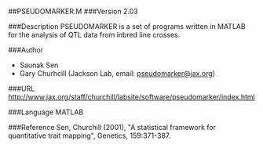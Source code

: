 ##PSEUDOMARKER.M
###Version
2.03

###Description
PSEUDOMARKER is a set of programs written in MATLAB for the analysis of QTL data from inbred line crosses.

###Author
* Saunak Sen
* Gary Churhcill (Jackson Lab, email: pseudomarker@jax.org)

###URL
http://www.jax.org/staff/churchill/labsite/software/pseudomarker/index.html

###Language
MATLAB

###Reference
Sen, Churchill (2001), "A statistical framework for quantitative trait mapping", Genetics, 159:371-387.


